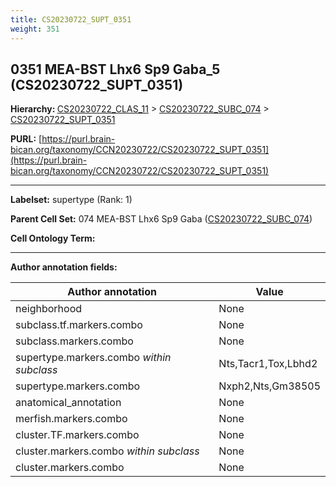 ```yaml
---
title: CS20230722_SUPT_0351
weight: 351
---
```

## 0351 MEA-BST Lhx6 Sp9 Gaba_5 (CS20230722_SUPT_0351)
<b>Hierarchy: </b>
[CS20230722_CLAS_11](../CS20230722_CLAS_11) >
[CS20230722_SUBC_074](../CS20230722_SUBC_074) >
[CS20230722_SUPT_0351](../CS20230722_SUPT_0351)

**PURL:** [https://purl.brain-bican.org/taxonomy/CCN20230722/CS20230722_SUPT_0351](https://purl.brain-bican.org/taxonomy/CCN20230722/CS20230722_SUPT_0351)

---


**Labelset:** supertype (Rank: 1)

**Parent Cell Set:** 074 MEA-BST Lhx6 Sp9 Gaba ([CS20230722_SUBC_074](../CS20230722_SUBC_074))



**Cell Ontology Term:** 

[MARKER GENES.]: #


---

[TRANSFERRED ANNOTATIONS.]: #


[AUTHOR ANNOTATION FIELDS.]: #


**Author annotation fields:**

| Author annotation | Value |
|-------------------|-------|
|neighborhood|None|
|subclass.tf.markers.combo|None|
|subclass.markers.combo|None|
|supertype.markers.combo _within subclass_|Nts,Tacr1,Tox,Lbhd2|
|supertype.markers.combo|Nxph2,Nts,Gm38505|
|anatomical_annotation|None|
|merfish.markers.combo|None|
|cluster.TF.markers.combo|None|
|cluster.markers.combo _within subclass_|None|
|cluster.markers.combo|None|
